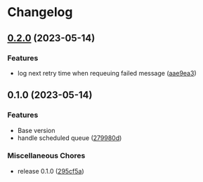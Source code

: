 # Changelog

## [0.2.0](https://github.com/didil/inhooks/compare/v0.1.0...v0.2.0) (2023-05-14)


### Features

* log next retry time when requeuing failed message ([aae9ea3](https://github.com/didil/inhooks/commit/aae9ea3641c249bf27d571d2c28b96506f00914c))

## 0.1.0 (2023-05-14)


### Features
* Base version
* handle scheduled queue ([279980d](https://github.com/didil/inhooks/commit/279980dc657a1c285a62aad9cdfad577f7f07449))


### Miscellaneous Chores

* release 0.1.0 ([295cf5a](https://github.com/didil/inhooks/commit/295cf5af243ee5aa848481335c14206d389a2f24))
